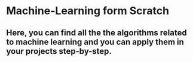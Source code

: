# Machine-Learning form Scratch
## Here, you can find all the the algorithms related to machine learning and you can apply them in your projects step-by-step.
